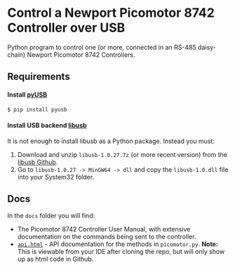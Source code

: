 # Control a Newport Picomotor 8742 Controller over USB

Python program to control one (or more, connected in an RS-485 daisy-chain) Newport Picomotor 8742 Controllers.

## Requirements

#### Install [pyUSB](https://github.com/pyusb/pyusb/blob/master/docs/tutorial.rst)
```bash
$ pip install pyusb
```

#### Install USB backend [libusb](https://libusb.info/)
It is not enough to install libusb as a Python package. Instead you must:
1. Download and unzip ```libusb-1.0.27.7z``` (or more recent version) from the [libusb Github](https://github.com/libusb/libusb/releases).
2. Go to ```libusb-1.0.27 -> MinGW64 -> dll``` and copy the ```libusb-1.0.dll``` file into your System32 folder.

## Docs
In the ```docs``` folder you will find:
- The Picomotor 8742 Controller User Manual, with extensive documentation on the commands being sent to the controller.
- [```api.html```](docs/api.html) - API documentation for the methods in ```picomotor.py```. **Note:** This is viewable from your IDE after cloning the repo, but will only show up as html code in Github.